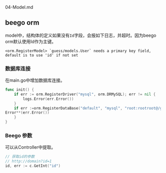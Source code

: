04-Model.md


## beego orm 

model中，结构体的定义如果没有`Id`字段，会报如下日志，并超时。因为beego orm默认使用Id作为主键。

```
<orm.RegisterModel> `guess/models.User` needs a primary key field, default is to use 'id' if not set
```

### 数据库连接

在main.go中增加数据库连接。

```go
func init() {
	if err := orm.RegisterDriver("mysql", orm.DRMySQL); err != nil {
		logs.Error(err.Error())
	}
	if err :=orm.RegisterDataBase("default", "mysql", "root:rootroot@/guess?charset=utf8"); err != nil {
Error**(err.Error())
	}
}
```

### Beego 参数

可以从Controller中提取。




```go
// 获取id的参数
// http://domain?id=1
id, err := c.GetInt("id")
```